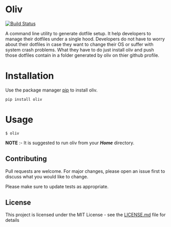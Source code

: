 # Oliv

[![Build Status](https://travis-ci.org/fossdelhi/oliv.svg?branch=master)](https://travis-ci.org/fossdelhi/oliv)


A command line utility to generate dotfile setup. It help developers to manage their dotfiles under a single hood. Developers do not have to worry about their dotfiles in case they want to change their OS or suffer with system crash problems. What they have to do just install oliv and push those dotfiles contain in a folder generated by oliv on thier github profile.


# Installation


Use the package manager [pip](https://pip.pypa.io/en/stable/) to install oliv.


```
pip install oliv
```

# Usage

```
$ oliv
```

**NOTE**
:- It is suggested to run oliv from your **_Home_** directory.


## Contributing

Pull requests are welcome. For major changes, please open an issue first to discuss what you would like to change.

Please make sure to update tests as appropriate.


## License

This project is licensed under the MIT License - see the [LICENSE.md](https://github.com/fossdelhi/oliv/blob/master/LICENSE) file for details

